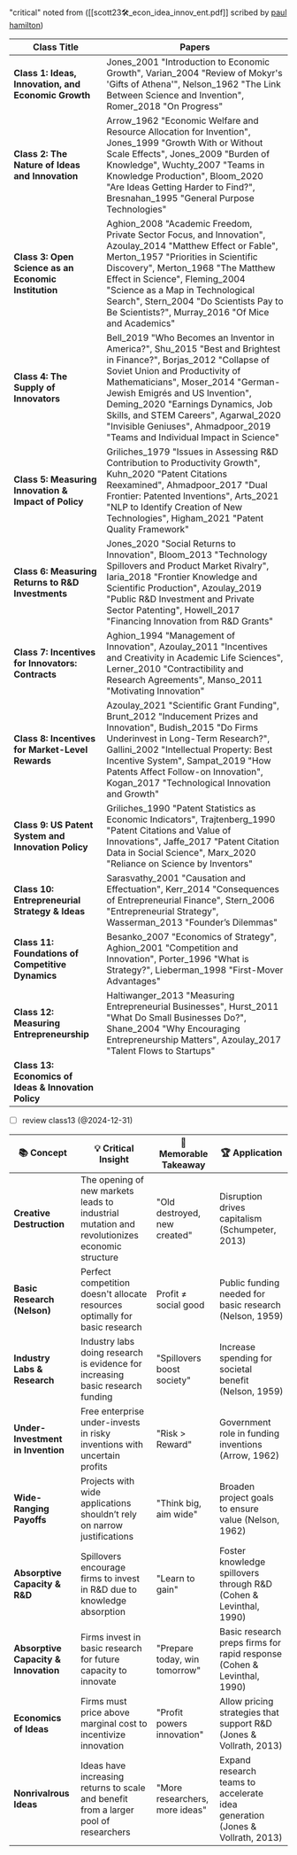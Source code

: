 "critical" noted from ([[scott23🛠️_econ_idea_innov_ent.pdf]] scribed by [paul hamilton](https://paul-j-hamilton.github.io/))

| **Class Title**                                      | **Papers**                                                                                                                                                                                                                                                                                                                                                                            |
| ---------------------------------------------------- | ------------------------------------------------------------------------------------------------------------------------------------------------------------------------------------------------------------------------------------------------------------------------------------------------------------------------------------------------------------------------------------- |
| **Class 1: Ideas, Innovation, and Economic Growth**  | Jones_2001 "Introduction to Economic Growth", Varian_2004 "Review of Mokyr's 'Gifts of Athena'", Nelson_1962 "The Link Between Science and Invention", Romer_2018 "On Progress"                                                                                                                                                                                                       |
| **Class 2: The Nature of Ideas and Innovation**      | Arrow_1962 "Economic Welfare and Resource Allocation for Invention", Jones_1999 "Growth With or Without Scale Effects", Jones_2009 "Burden of Knowledge", Wuchty_2007 "Teams in Knowledge Production", Bloom_2020 "Are Ideas Getting Harder to Find?", Bresnahan_1995 "General Purpose Technologies"                                                                                  |
| **Class 3: Open Science as an Economic Institution** | Aghion_2008 "Academic Freedom, Private Sector Focus, and Innovation", Azoulay_2014 "Matthew Effect or Fable", Merton_1957 "Priorities in Scientific Discovery", Merton_1968 "The Matthew Effect in Science", Fleming_2004 "Science as a Map in Technological Search", Stern_2004 "Do Scientists Pay to Be Scientists?", Murray_2016 "Of Mice and Academics"                           |
| **Class 4: The Supply of Innovators**                | Bell_2019 "Who Becomes an Inventor in America?", Shu_2015 "Best and Brightest in Finance?", Borjas_2012 "Collapse of Soviet Union and Productivity of Mathematicians", Moser_2014 "German-Jewish Emigrés and US Invention", Deming_2020 "Earnings Dynamics, Job Skills, and STEM Careers", Agarwal_2020 "Invisible Geniuses", Ahmadpoor_2019 "Teams and Individual Impact in Science" |
| **Class 5: Measuring Innovation & Impact of Policy** | Griliches_1979 "Issues in Assessing R&D Contribution to Productivity Growth", Kuhn_2020 "Patent Citations Reexamined", Ahmadpoor_2017 "Dual Frontier: Patented Inventions", Arts_2021 "NLP to Identify Creation of New Technologies", Higham_2021 "Patent Quality Framework"                                                                                                          |
| **Class 6: Measuring Returns to R&D Investments**    | Jones_2020 "Social Returns to Innovation", Bloom_2013 "Technology Spillovers and Product Market Rivalry", Iaria_2018 "Frontier Knowledge and Scientific Production", Azoulay_2019 "Public R&D Investment and Private Sector Patenting", Howell_2017 "Financing Innovation from R&D Grants"                                                                                            |
| **Class 7: Incentives for Innovators: Contracts**    | Aghion_1994 "Management of Innovation", Azoulay_2011 "Incentives and Creativity in Academic Life Sciences", Lerner_2010 "Contractibility and Research Agreements", Manso_2011 "Motivating Innovation"                                                                                                                                                                                 |
| **Class 8: Incentives for Market-Level Rewards**     | Azoulay_2021 "Scientific Grant Funding", Brunt_2012 "Inducement Prizes and Innovation", Budish_2015 "Do Firms Underinvest in Long-Term Research?", Gallini_2002 "Intellectual Property: Best Incentive System", Sampat_2019 "How Patents Affect Follow-on Innovation", Kogan_2017 "Technological Innovation and Growth"                                                               |
| **Class 9: US Patent System and Innovation Policy**  | Griliches_1990 "Patent Statistics as Economic Indicators", Trajtenberg_1990 "Patent Citations and Value of Innovations", Jaffe_2017 "Patent Citation Data in Social Science", Marx_2020 "Reliance on Science by Inventors"                                                                                                                                                            |
| **Class 10: Entrepreneurial Strategy & Ideas**       | Sarasvathy_2001 "Causation and Effectuation", Kerr_2014 "Consequences of Entrepreneurial Finance", Stern_2006 "Entrepreneurial Strategy", Wasserman_2013 "Founder’s Dilemmas"                                                                                                                                                                                                         |
| **Class 11: Foundations of Competitive Dynamics**    | Besanko_2007 "Economics of Strategy", Aghion_2001 "Competition and Innovation", Porter_1996 "What is Strategy?", Lieberman_1998 "First-Mover Advantages"                                                                                                                                                                                                                              |
| **Class 12: Measuring Entrepreneurship**             | Haltiwanger_2013 "Measuring Entrepreneurial Businesses", Hurst_2011 "What Do Small Businesses Do?", Shane_2004 "Why Encouraging Entrepreneurship Matters", Azoulay_2017 "Talent Flows to Startups"                                                                                                                                                                                    |
| **Class 13: Economics of Ideas & Innovation Policy** |                                                                                                                                                                                                                                                                                                                                                                                       |
- [ ] review class13 (@2024-12-31)

| 📚 **Concept** | 💡 **Critical Insight** | 🔑 **Memorable Takeaway** | 🏆 **Application** |
|----------------|-------------------------|---------------------------|--------------------|
| **Creative Destruction** | The opening of new markets leads to industrial mutation and revolutionizes economic structure | "Old destroyed, new created" | Disruption drives capitalism (Schumpeter, 2013) |
| **Basic Research (Nelson)** | Perfect competition doesn't allocate resources optimally for basic research | Profit ≠ social good | Public funding needed for basic research (Nelson, 1959) |
| **Industry Labs & Research** | Industry labs doing research is evidence for increasing basic research funding | "Spillovers boost society" | Increase spending for societal benefit (Nelson, 1959) |
| **Under-Investment in Invention** | Free enterprise under-invests in risky inventions with uncertain profits | "Risk > Reward" | Government role in funding inventions (Arrow, 1962) |
| **Wide-Ranging Payoffs** | Projects with wide applications shouldn’t rely on narrow justifications | "Think big, aim wide" | Broaden project goals to ensure value (Nelson, 1962) |
| **Absorptive Capacity & R&D** | Spillovers encourage firms to invest in R&D due to knowledge absorption | "Learn to gain" | Foster knowledge spillovers through R&D (Cohen & Levinthal, 1990) |
| **Absorptive Capacity & Innovation** | Firms invest in basic research for future capacity to innovate | "Prepare today, win tomorrow" | Basic research preps firms for rapid response (Cohen & Levinthal, 1990) |
| **Economics of Ideas** | Firms must price above marginal cost to incentivize innovation | "Profit powers innovation" | Allow pricing strategies that support R&D (Jones & Vollrath, 2013) |
| **Nonrivalrous Ideas** | Ideas have increasing returns to scale and benefit from a larger pool of researchers | "More researchers, more ideas" | Expand research teams to accelerate idea generation (Jones & Vollrath, 2013) |
